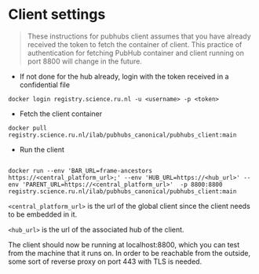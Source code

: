# Client settings

> These instructions for pubhubs client assumes that you have already received the token to fetch the container of client. This practice of authentication for fetching PubHub container and client running on port 8800 will change in the future.

- If not done for the hub already, login with the token received in a confidential file

```shell
docker login registry.science.ru.nl -u <username> -p <token>
```

- Fetch the client container

```shell
docker pull registry.science.ru.nl/ilab/pubhubs_canonical/pubhubs_client:main
```

- Run the client

```shell

docker run --env 'BAR_URL=frame-ancestors https://<central_platform_url>;' --env 'HUB_URL=https://<hub_url>' --env 'PARENT_URL=https://<central_platform_url>'  -p 8800:8800 registry.science.ru.nl/ilab/pubhubs_canonical/pubhubs_client:main
```

`<central_platform_url>` is the url of the global client since the client needs to be embedded in it.

`<hub_url>` is the url of the associated hub of the client.

The client should now be running at localhost:8800, which you can test from the machine that it runs on. In order to be reachable from the outside, some sort of reverse proxy on port 443 with TLS is needed.